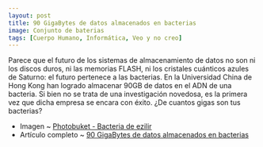 ```yaml
---
layout: post
title: 90 GigaBytes de datos almacenados en bacterias
image: Conjunto de baterias
tags: [Cuerpo Humano, Informática, Veo y no creo]
---
```


Parece que el futuro de los sistemas de almacenamiento de datos no son ni los discos duros, ni las memorias FLASH, ni los cristales cuánticos azules de Saturno: el futuro pertenece a las bacterias. En la Universidad China de Hong Kong han logrado almacenar 90GB de datos en el ADN de una bacteria. Si bien no se trata de una investigación novedosa, es la primera vez que dicha empresa se encara con éxito. ¿De cuantos gigas son tus bacterias?

 - Imagen ~ [Photobuket - Bacteria de ezilir](http://media.photobucket.com/image/disco%20duro%20de%20%20bacterias/ezilir/Bacteria202.jpg)
 - Artículo completo ~ [90 GigaBytes de datos almacenados en bacterias](http://www.neoteo.com/90-gigabytes-de-datos-almacenados-en-bacterias)
